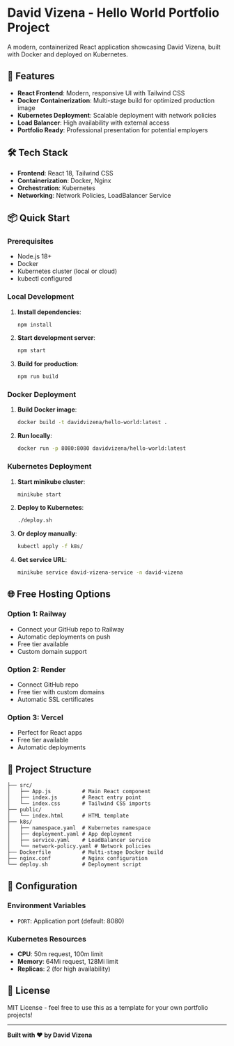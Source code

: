 # David Vizena - Hello World Portfolio Project

A modern, containerized React application showcasing David Vizena, built with Docker and deployed on Kubernetes.

## 🚀 Features

- **React Frontend**: Modern, responsive UI with Tailwind CSS
- **Docker Containerization**: Multi-stage build for optimized production image
- **Kubernetes Deployment**: Scalable deployment with network policies
- **Load Balancer**: High availability with external access
- **Portfolio Ready**: Professional presentation for potential employers

## 🛠️ Tech Stack

- **Frontend**: React 18, Tailwind CSS
- **Containerization**: Docker, Nginx
- **Orchestration**: Kubernetes
- **Networking**: Network Policies, LoadBalancer Service

## 📦 Quick Start

### Prerequisites

- Node.js 18+
- Docker
- Kubernetes cluster (local or cloud)
- kubectl configured

### Local Development

1. **Install dependencies**:
   ```bash
   npm install
   ```

2. **Start development server**:
   ```bash
   npm start
   ```

3. **Build for production**:
   ```bash
   npm run build
   ```

### Docker Deployment

1. **Build Docker image**:
   ```bash
   docker build -t davidvizena/hello-world:latest .
   ```

2. **Run locally**:
   ```bash
   docker run -p 8080:8080 davidvizena/hello-world:latest
   ```

### Kubernetes Deployment

1. **Start minikube cluster**:
   ```bash
   minikube start
   ```

2. **Deploy to Kubernetes**:
   ```bash
   ./deploy.sh
   ```

3. **Or deploy manually**:
   ```bash
   kubectl apply -f k8s/
   ```

4. **Get service URL**:
   ```bash
   minikube service david-vizena-service -n david-vizena
   ```

## 🌐 Free Hosting Options

### Option 1: Railway
- Connect your GitHub repo to Railway
- Automatic deployments on push
- Free tier available
- Custom domain support

### Option 2: Render
- Connect GitHub repo
- Free tier with custom domains
- Automatic SSL certificates

### Option 3: Vercel
- Perfect for React apps
- Free tier available
- Automatic deployments

## 📁 Project Structure

```
├── src/
│   ├── App.js          # Main React component
│   ├── index.js        # React entry point
│   └── index.css       # Tailwind CSS imports
├── public/
│   └── index.html      # HTML template
├── k8s/
│   ├── namespace.yaml  # Kubernetes namespace
│   ├── deployment.yaml # App deployment
│   ├── service.yaml    # LoadBalancer service
│   └── network-policy.yaml # Network policies
├── Dockerfile          # Multi-stage Docker build
├── nginx.conf          # Nginx configuration
└── deploy.sh           # Deployment script
```

## 🔧 Configuration

### Environment Variables
- `PORT`: Application port (default: 8080)

### Kubernetes Resources
- **CPU**: 50m request, 100m limit
- **Memory**: 64Mi request, 128Mi limit
- **Replicas**: 2 (for high availability)


## 📝 License

MIT License - feel free to use this as a template for your own portfolio projects!

---

**Built with ❤️ by David Vizena**
